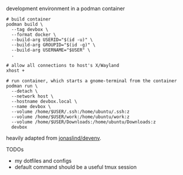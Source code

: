 development environment in a podman container

    # build container
    podman build \
      --tag devbox \
      --format docker \
      --build-arg USERID="$(id -u)" \
      --build-arg GROUPID="$(id -g)" \
      --build-arg USERNAME="$USER" \
      .

    # allow all connections to host's X/Wayland
    xhost +

    # run container, which starts a gnome-terminal from the container
    podman run \
      --detach \
      --network host \
      --hostname devbox.local \
      --name devbox \
      --volume /home/$USER/.ssh:/home/ubuntu/.ssh:z
      --volume /home/$USER/work:/home/ubuntu/work:z
      --volume /home/$USER/Downloads:/home/ubuntu/Downloads:z
      devbox

heavily adapted from [jonaslind/devenv](https://github.com/jonaslind/devenv).

TODOs

- my dotfiles and configs
- default command should be a useful tmux session
